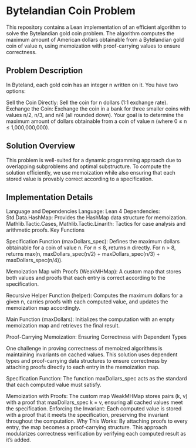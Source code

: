 # Bytelandian Coin Problem

This repository contains a Lean implementation of an efficient algorithm to solve the Bytelandian gold coin problem. The algorithm computes the maximum amount of American dollars obtainable from a Bytelandian gold coin of value n, using memoization with proof-carrying values to ensure correctness.

## Problem Description

In Byteland, each gold coin has an integer n written on it. You have two options:

Sell the Coin Directly: Sell the coin for n dollars (1:1 exchange rate).
Exchange the Coin: Exchange the coin in a bank for three smaller coins with values n/2, n/3, and n/4 (all rounded down).
Your goal is to determine the maximum amount of dollars obtainable from a coin of value n (where 0 ≤ n ≤ 1,000,000,000).

## Solution Overview

This problem is well-suited for a dynamic programming approach due to overlapping subproblems and optimal substructure. To compute the solution efficiently, we use memoization while also ensuring that each stored value is provably correct according to a specification.

## Implementation Details

Language and Dependencies
Language: Lean 4
Dependencies:
Std.Data.HashMap: Provides the HashMap data structure for memoization.
Mathlib.Tactic.Cases, Mathlib.Tactic.Linarith: Tactics for case analysis and arithmetic proofs.
Key Functions

Specification Function (maxDollars_spec): Defines the maximum dollars obtainable for a coin of value n.
For n ≤ 8, returns n directly.
For n > 8, returns max(n, maxDollars_spec(n/2) + maxDollars_spec(n/3) + maxDollars_spec(n/4)).

Memoization Map with Proofs (WeakMHMap): A custom map that stores both values and proofs that each entry is correct according to the specification.

Recursive Helper Function (helper): Computes the maximum dollars for a given n, carries proofs with each computed value, and updates the memoization map accordingly.

Main Function (maxDollars): Initializes the computation with an empty memoization map and retrieves the final result.

Proof-Carrying Memoization: Ensuring Correctness with Dependent Types

One challenge in proving correctness of memoized algorithms is maintaining invariants on cached values. This solution uses dependent types and proof-carrying data structures to ensure correctness by attaching proofs directly to each entry in the memoization map.

Specification Function: The function maxDollars_spec acts as the standard that each computed value must satisfy.

Memoization with Proofs: The custom map WeakMHMap stores pairs (k, v) with a proof that maxDollars_spec k = v, ensuring all cached values meet the specification.
Enforcing the Invariant: Each computed value is stored with a proof that it meets the specification, preserving the invariant throughout the computation.
Why This Works: By attaching proofs to every entry, the map becomes a proof-carrying structure. This approach modularizes correctness verification by verifying each computed result as it’s added.
